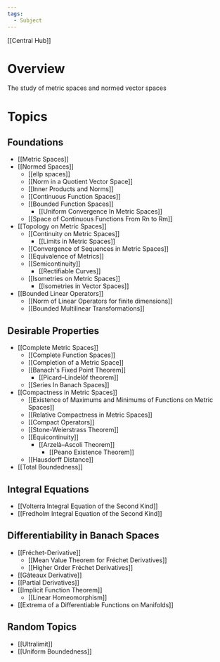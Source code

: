 ```yaml
---
tags:
  - Subject
---
```

[[Central Hub]]
# Overview

The study of metric spaces and normed vector spaces

# Topics
## Foundations
- [[Metric Spaces]]
- [[Normed Spaces]]
	- [[ellp spaces]]
	- [[Norm in a Quotient Vector Space]]
	- [[Inner Products and Norms]]
	- [[Continuous Function Spaces]]
	- [[Bounded Function Spaces]]
		- [[Uniform Convergence In Metric Spaces]]
	- [[Space of Continuous Functions From Rn to Rm]]
- [[Topology on Metric Spaces]]
	- [[Continuity on Metric Spaces]]
		- [[Limits in Metric Spaces]]
	- [[Convergence of Sequences in Metric Spaces]]
	- [[Equivalence of Metrics]]
	- [[Semicontinuity]]
		- [[Rectifiable Curves]]
	- [[Isometries on Metric Spaces]]
		- [[Isometries in Vector Spaces]]
- [[Bounded Linear Operators]]
	- [[Norm of Linear Operators for finite dimensions]]
	- [[Bounded Multilinear Transformations]]
## Desirable Properties
- [[Complete Metric Spaces]]
	- [[Complete Function Spaces]]
	- [[Completion of a Metric Space]]
	- [[Banach's Fixed Point Theorem]]
		- [[Picard–Lindelöf theorem]]
	- [[Series In Banach Spaces]]
- [[Compactness in Metric Spaces]]
	- [[Existence of Maximums and Minimums of Functions on Metric Spaces]]
	- [[Relative Compactness in Metric Spaces]]
	- [[Compact Operators]]
	- [[Stone-Weierstrass Theorem]]
	- [[Equicontinuity]]
		- [[Arzelà–Ascoli Theorem]]
			- [[Peano Existence Theorem]]
	- [[Hausdorff Distance]]
- [[Total Boundedness]]

## Integral Equations
- [[Volterra Integral Equation of the Second Kind]]
- [[Fredholm Integral Equation of the Second Kind]]
## Differentiability in Banach Spaces
- [[Fréchet-Derivative]]
	- [[Mean Value Theorem for Fréchet Derivatives]]
	- [[Higher Order Fréchet Derivatives]]
- [[Gâteaux Derivative]]
- [[Partial Derivatives]]
- [[Implicit Function Theorem]]
	- [[Linear Homeomorphism]]
- [[Extrema of a Differentiable Functions on Manifolds]]

## Random Topics
- [[Ultralimit]]
- [[Uniform Boundedness]]